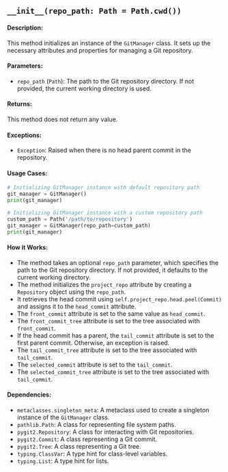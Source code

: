 ## `__init__(repo_path: Path = Path.cwd())`

#### Description:
This method initializes an instance of the `GitManager` class. It sets up the necessary attributes and properties for managing a Git repository.

#### Parameters:
- `repo_path` (`Path`): The path to the Git repository directory. If not provided, the current working directory is used.

#### Returns:
This method does not return any value.

#### Exceptions:
- `Exception`: Raised when there is no head parent commit in the repository.

#### Usage Cases:

```python
# Initializing GitManager instance with default repository path
git_manager = GitManager()
print(git_manager)

# Initializing GitManager instance with a custom repository path
custom_path = Path('/path/to/repository')
git_manager = GitManager(repo_path=custom_path)
print(git_manager)
```

#### How it Works:
- The method takes an optional `repo_path` parameter, which specifies the path to the Git repository directory. If not provided, it defaults to the current working directory.
- The method initializes the `project_repo` attribute by creating a `Repository` object using the `repo_path`.
- It retrieves the head commit using `self.project_repo.head.peel(Commit)` and assigns it to the `head_commit` attribute.
- The `front_commit` attribute is set to the same value as `head_commit`.
- The `front_commit_tree` attribute is set to the tree associated with `front_commit`.
- If the head commit has a parent, the `tail_commit` attribute is set to the first parent commit. Otherwise, an exception is raised.
- The `tail_commit_tree` attribute is set to the tree associated with `tail_commit`.
- The `selected_commit` attribute is set to the `tail_commit`.
- The `selected_commit_tree` attribute is set to the tree associated with `tail_commit`.

#### Dependencies:
- `metaclasses.singleton_meta`: A metaclass used to create a singleton instance of the `GitManager` class.
- `pathlib.Path`: A class for representing file system paths.
- `pygit2.Repository`: A class for interacting with Git repositories.
- `pygit2.Commit`: A class representing a Git commit.
- `pygit2.Tree`: A class representing a Git tree.
- `typing.ClassVar`: A type hint for class-level variables.
- `typing.List`: A type hint for lists.